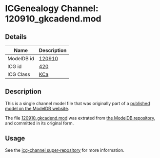 # ICGenealogy Channel: 120910\_gkcadend.mod

## Details

Name | Description
---- | -----------
ModelDB id | [120910](http://senselab.med.yale.edu/ModelDB/ShowModel.cshtml?model=120910)
ICG id | [420](http://icg.neurotheory.ox.ac.uk/channels/5/420)
ICG Class | [KCa](http://icg.neurotheory.ox.ac.uk/channels/5)

## Description

This is a single channel model file that was originally part of a [published model on the ModelDB website](http://senselab.med.yale.edu/mModelDB/ShowModel.cshtml?model=120910).

The file [120910\_gkcadend.mod](120910_gkcadend.mod) was extrated from [the ModelDB repository](http://senselab.med.yale.edu/ModelDB/ShowModel.cshtml?model=120910), and committed in its original form.

## Usage

See the [icg-channel super-repository](https://github.com/icgenealogy/icg-channels) for more information.